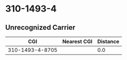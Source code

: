 # 310-1493-4
## Unrecognized Carrier


| CGI | Nearest CGI | Distance |
|-----|-------------|----------|
| 310-1493-4-8705 |  | 0.0 |
